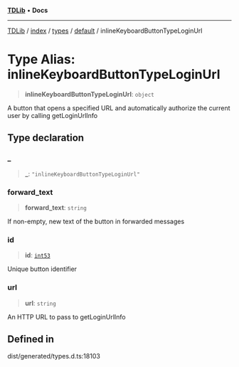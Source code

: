 [**TDLib**](../../../../../../README.md) • **Docs**

***

[TDLib](../../../../../../modules.md) / [index](../../../../../README.md) / [types](../../../README.md) / [default](../README.md) / inlineKeyboardButtonTypeLoginUrl

# Type Alias: inlineKeyboardButtonTypeLoginUrl

> **inlineKeyboardButtonTypeLoginUrl**: `object`

A button that opens a specified URL and automatically authorize the current user by calling getLoginUrlInfo

## Type declaration

### \_

> **\_**: `"inlineKeyboardButtonTypeLoginUrl"`

### forward\_text

> **forward\_text**: `string`

If non-empty, new text of the button in forwarded messages

### id

> **id**: [`int53`](int53.md)

Unique button identifier

### url

> **url**: `string`

An HTTP URL to pass to getLoginUrlInfo

## Defined in

dist/generated/types.d.ts:18103
